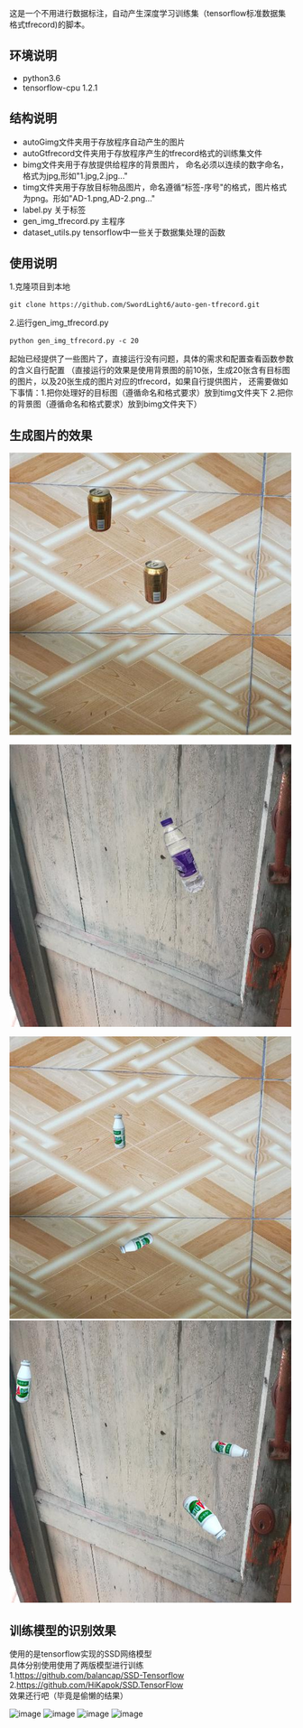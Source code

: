 这是一个不用进行数据标注，自动产生深度学习训练集（tensorflow标准数据集格式tfrecord)的脚本。
## 环境说明
- python3.6
- tensorflow-cpu 1.2.1

## 结构说明
- autoGimg文件夹用于存放程序自动产生的图片
- autoGtfrecord文件夹用于存放程序产生的tfrecord格式的训练集文件
- bimg文件夹用于存放提供给程序的背景图片，
   命名必须以连续的数字命名，格式为jpg,形如"1.jpg,2.jpg..."
- timg文件夹用于存放目标物品图片，命名遵循“标签-序号"的格式，图片格式为png。形如"AD-1.png,AD-2.png..."
- label.py 关于标签
- gen_img_tfrecord.py 主程序
- dataset_utils.py tensorflow中一些关于数据集处理的函数
## 使用说明
1.克隆项目到本地
```
git clone https://github.com/SwordLight6/auto-gen-tfrecord.git
```


2.运行gen_img_tfrecord.py

```
python gen_img_tfrecord.py -c 20 
```
起始已经提供了一些图片了，直接运行没有问题，具体的需求和配置查看函数参数的含义自行配置
（直接运行的效果是使用背景图的前10张，生成20张含有目标图的图片，以及20张生成的图片对应的tfrecord，如果自行提供图片，
还需要做如下事情：1.把你处理好的目标图（遵循命名和格式要求）放到timg文件夹下 2.把你的背景图（遵循命名和格式要求）放到bimg文件夹下）


## 生成图片的效果




![image](https://raw.githubusercontent.com/SwordLight6/auto-gen-tfrecord/master/autoGimg/000000.jpg)

![image](https://raw.githubusercontent.com/SwordLight6/auto-gen-tfrecord/master/autoGimg/000003.jpg)

![image](https://raw.githubusercontent.com/SwordLight6/auto-gen-tfrecord/master/autoGimg/000009.jpg)
![image](https://raw.githubusercontent.com/SwordLight6/auto-gen-tfrecord/master/autoGimg/000012.jpg)

## 训练模型的识别效果
使用的是tensorflow实现的SSD网络模型  
具体分别使用使用了两版模型进行训练  
1.https://github.com/balancap/SSD-Tensorflow  
2.https://github.com/HiKapok/SSD.TensorFlow  
 效果还行吧（毕竟是偷懒的结果）  
 
![image](https://raw.githubusercontent.com/SwordLight6/blog-photos/master/photos/ssd/1.jpg)
![image](https://raw.githubusercontent.com/SwordLight6/blog-photos/master/photos/ssd/2.png)
![image](https://raw.githubusercontent.com/SwordLight6/blog-photos/master/photos/ssd/3.png)
![image](https://raw.githubusercontent.com/SwordLight6/blog-photos/master/photos/ssd/4.png)

 




